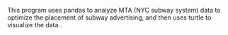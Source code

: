 This program uses pandas to analyze MTA (NYC subway system) data to optimize the placement of subway advertising, and then uses turtle to visualize the data..
